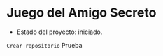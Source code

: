 <h1>Juego del Amigo Secreto</h1>

- Estado del proyecto: iniciado.

 ```Crear repositorio```
 Prueba

